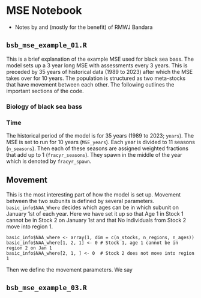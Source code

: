 # MSE Notebook

- Notes by and (mostly for the benefit) of RMWJ Bandara

## `bsb_mse_example_01.R`

This is a brief explanation of the example MSE used for black sea bass.
The model sets up a 3 year long MSE with assessments every 3 years. This is 
preceded by 35 years of historical data (1989 to 2023) after which the MSE 
takes over for 10 years. The population is structured as two meta-stocks that
have movement between each other. The following outlines the important
sections of the code.

### Biology of black sea bass



### Time

The historical period of the model is for 35 years (1989 to 2023; `years`).
The MSE is set to run for 10 years (`MSE_years`). Each year is divided to 11 
seasons (`n_seasons`). Then each of these seasons are assigned weighted fractions 
that add up to 1 (`fracyr_seasons`). They spawn in the middle of the year which is 
denoted by `fracyr_spawn`. 

## Movement

This is the most interesting part of how the model is set up. Movement between the 
two subunits is defined by several parameters. `basic_info$NAA_Where` decides which ages 
can be in which subunit on January 1st of each year. Here we have set it up so 
that Age 1 in Stock 1 cannot be in Stock 2 on January 1st and that No individuals 
from Stock 2 move into region 1.

```{r}
basic_info$NAA_where <- array(1, dim = c(n_stocks, n_regions, n_ages))
basic_info$NAA_where[1, 2, 1] <- 0 # Stock 1, age 1 cannot be in region 2 on Jan 1
basic_info$NAA_where[2, 1, ] <- 0  # Stock 2 does not move into region 1
```

Then we define the movement parameters. We say

## `bsb_mse_example_03.R`

